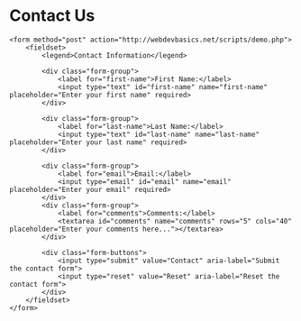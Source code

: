 <!DOCTYPE html>
<html lang="en">
<head>
    <title>Contact Form</title>
    <meta charset="utf-8">
    <meta name="viewport" content="width=device-width, initial-scale=1.0">
    <link rel="stylesheet" href="styles.css">
</head>
<body>
    <h1>Contact Us</h1>

    <form method="post" action="http://webdevbasics.net/scripts/demo.php">
        <fieldset>
            <legend>Contact Information</legend>

            <div class="form-group">
                <label for="first-name">First Name:</label>
                <input type="text" id="first-name" name="first-name" placeholder="Enter your first name" required>
            </div>

            <div class="form-group">
                <label for="last-name">Last Name:</label>
                <input type="text" id="last-name" name="last-name" placeholder="Enter your last name" required>
            </div>

            <div class="form-group">
                <label for="email">Email:</label>
                <input type="email" id="email" name="email" placeholder="Enter your email" required>
            </div>
            <div class="form-group">
                <label for="comments">Comments:</label>
                <textarea id="comments" name="comments" rows="5" cols="40" placeholder="Enter your comments here..."></textarea>
            </div>

            <div class="form-buttons">
                <input type="submit" value="Contact" aria-label="Submit the contact form">
                <input type="reset" value="Reset" aria-label="Reset the contact form">
            </div>
        </fieldset>
    </form>
</body>
</html>
